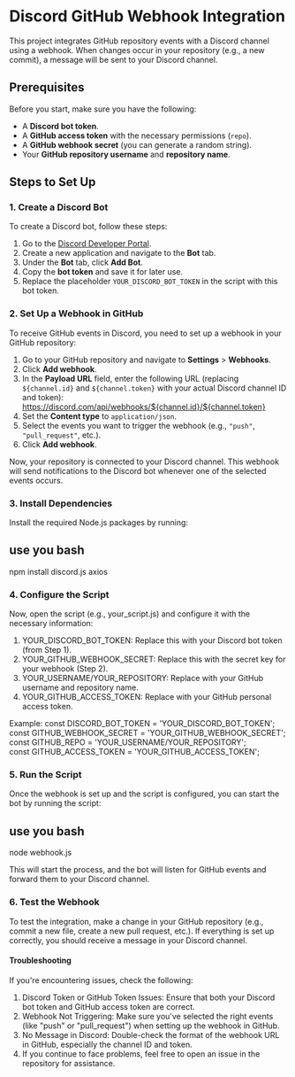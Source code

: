 # Discord GitHub Webhook Integration

This project integrates GitHub repository events with a Discord channel using a webhook. When changes occur in your repository (e.g., a new commit), a message will be sent to your Discord channel.

## Prerequisites

Before you start, make sure you have the following:

- A **Discord bot token**.
- A **GitHub access token** with the necessary permissions (`repo`).
- A **GitHub webhook secret** (you can generate a random string).
- Your **GitHub repository username** and **repository name**.

## Steps to Set Up

### 1. Create a Discord Bot

To create a Discord bot, follow these steps:

1. Go to the [Discord Developer Portal](https://discord.com/developers/applications).
2. Create a new application and navigate to the **Bot** tab.
3. Under the **Bot** tab, click **Add Bot**.
4. Copy the **bot token** and save it for later use.
5. Replace the placeholder `YOUR_DISCORD_BOT_TOKEN` in the script with this bot token.

### 2. Set Up a Webhook in GitHub

To receive GitHub events in Discord, you need to set up a webhook in your GitHub repository:

1. Go to your GitHub repository and navigate to **Settings** > **Webhooks**.
2. Click **Add webhook**.
3. In the **Payload URL** field, enter the following URL (replacing `${channel.id}` and `${channel.token}` with your actual Discord channel ID and token):
    https://discord.com/api/webhooks/${channel.id}/${channel.token}
5. Set the **Content type** to `application/json`.
6. Select the events you want to trigger the webhook (e.g., `"push"`, `"pull_request"`, etc.).
7. Click **Add webhook**.

Now, your repository is connected to your Discord channel. This webhook will send notifications to the Discord bot whenever one of the selected events occurs.

### 3. Install Dependencies

Install the required Node.js packages by running:

## use you bash
npm install discord.js axios


### 4. Configure the Script
Now, open the script (e.g., your_script.js) and configure it with the necessary information:

1. YOUR_DISCORD_BOT_TOKEN: Replace this with your Discord bot token (from Step 1).
2. YOUR_GITHUB_WEBHOOK_SECRET: Replace this with the secret key for your webhook (Step 2).
3. YOUR_USERNAME/YOUR_REPOSITORY: Replace with your GitHub username and repository name.
4. YOUR_GITHUB_ACCESS_TOKEN: Replace with your GitHub personal access token.



Example:
const DISCORD_BOT_TOKEN = 'YOUR_DISCORD_BOT_TOKEN';<br/>
const GITHUB_WEBHOOK_SECRET = 'YOUR_GITHUB_WEBHOOK_SECRET';<br/>
const GITHUB_REPO = 'YOUR_USERNAME/YOUR_REPOSITORY';<br/>
const GITHUB_ACCESS_TOKEN = 'YOUR_GITHUB_ACCESS_TOKEN';<br/>

### 5. Run the Script
Once the webhook is set up and the script is configured, you can start the bot by running the script:

## use you bash
node webhook.js

This will start the process, and the bot will listen for GitHub events and forward them to your Discord channel.

### 6. Test the Webhook
To test the integration, make a change in your GitHub repository (e.g., commit a new file, create a new pull request, etc.). If everything is set up correctly, you should receive a message in your Discord channel.


#### Troubleshooting
If you're encountering issues, check the following:

1. Discord Token or GitHub Token Issues: Ensure that both your Discord bot token and GitHub access token are correct.
2. Webhook Not Triggering: Make sure you've selected the right events (like "push" or "pull_request") when setting up the webhook in GitHub.
3. No Message in Discord: Double-check the format of the webhook URL in GitHub, especially the channel ID and token.
4. If you continue to face problems, feel free to open an issue in the repository for assistance.
